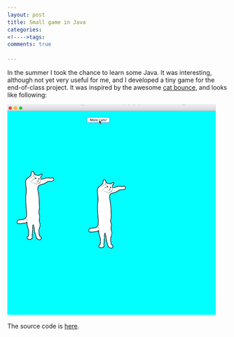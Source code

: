 ```yaml
---
layout: post
title: Small game in Java 
categories: 
<!---->tags: 
comments: true

---
```


In the summer I took the chance to learn some Java. It was interesting, although not yet very useful for me, and I developed a tiny game for the end-of-class project. It was inspired by the awesome [cat bounce](http://cat-bounce.com/), and looks like following:

![image](https://github.com/yzjing/yzjing.github.io/blob/master/img/longcatbounce.gif)

The source code is [here](https://github.com/yzjing/LongCatBounce).

